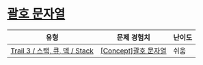 # [괄호 문자열](https://https://en.codetree.ai/trails/complete/curated-cards/intro-stack-apply-string)

|유형|문제 경험치|난이도|
|---|---|---|
|[Trail 3 / 스택, 큐, 덱 / Stack](https://https://en.codetree.ai/trail-info/novice-high/)|[[Concept]괄호 문자열](https://https://en.codetree.ai/trails/complete/curated-cards/intro-stack-apply-string/)|쉬움|


